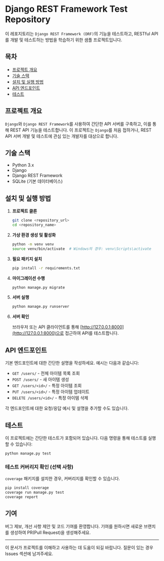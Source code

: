 # Django REST Framework Test Repository

이 레포지토리는 `Django REST Framework (DRF)`의 기능을 테스트하고, RESTful API를 개발 및 테스트하는 방법을 학습하기 위한 샘플 프로젝트입니다.

## 목차

- [프로젝트 개요](#프로젝트-개요)
- [기술 스택](#기술-스택)
- [설치 및 실행 방법](#설치-및-실행-방법)
- [API 엔드포인트](#api-엔드포인트)
- [테스트](#테스트)

## 프로젝트 개요

`Django`와 `Django REST Framework`를 사용하여 간단한 API 서버를 구축하고, 이를 통해 REST API 기능을 테스트합니다. 이 프로젝트는 `Django`를 처음 접하거나, REST API 서버 개발 및 테스트에 관심 있는 개발자를 대상으로 합니다.

## 기술 스택

- Python 3.x
- Django
- Django REST Framework
- SQLite (기본 데이터베이스)

## 설치 및 실행 방법

1. **프로젝트 클론**

   ```bash
   git clone <repository_url>
   cd <repository_name>
   ```

2. **가상 환경 생성 및 활성화**

   ```bash
   python -m venv venv
   source venv/bin/activate  # Windows의 경우: venv\Scripts\activate
   ```

3. **필요 패키지 설치**

   ```bash
   pip install -r requirements.txt
   ```

4. **마이그레이션 수행**

   ```bash
   python manage.py migrate
   ```

5. **서버 실행**

   ```bash
   python manage.py runserver
   ```

6. **서버 확인**

   브라우저 또는 API 클라이언트를 통해 [http://127.0.0.1:8000](http://127.0.0.1:8000)으로 접근하여 API를 테스트합니다.

## API 엔드포인트

기본 엔드포인트에 대한 간단한 설명을 작성하세요. 예시는 다음과 같습니다:

- `GET /users/` - 전체 아이템 목록 조회
- `POST /users/` - 새 아이템 생성
- `GET /users/<id>/` - 특정 아이템 조회
- `PUT /users/<id>/` - 특정 아이템 업데이트
- `DELETE /users/<id>/` - 특정 아이템 삭제

각 엔드포인트에 대한 요청/응답 예시 및 설명을 추가할 수도 있습니다.

## 테스트

이 프로젝트에는 간단한 테스트가 포함되어 있습니다. 다음 명령을 통해 테스트를 실행할 수 있습니다:

```bash
python manage.py test
```

### 테스트 커버리지 확인 (선택 사항)

`coverage` 패키지를 설치한 경우, 커버리지를 확인할 수 있습니다.

```bash
pip install coverage
coverage run manage.py test
coverage report
```

## 기여

버그 제보, 개선 사항 제안 및 코드 기여를 환영합니다. 기여를 원하시면 새로운 브랜치를 생성하여 PR(Pull Request)을 생성해주세요.

---

이 문서가 프로젝트를 이해하고 사용하는 데 도움이 되길 바랍니다. 질문이 있는 경우 Issues 섹션에 남겨주세요.
